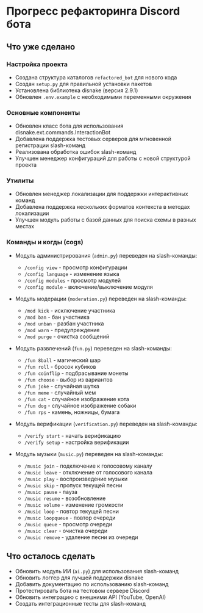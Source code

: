 # Прогресс рефакторинга Discord бота

## Что уже сделано

### Настройка проекта
- Создана структура каталогов `refactored_bot` для нового кода
- Создан `setup.py` для правильной установки пакетов
- Установлена библиотека disnake (версия 2.9.1)
- Обновлен `.env.example` с необходимыми переменными окружения

### Основные компоненты
- Обновлен класс бота для использования disnake.ext.commands.InteractionBot
- Добавлена поддержка тестовых серверов для мгновенной регистрации slash-команд
- Реализована обработка ошибок slash-команд
- Улучшен менеджер конфигураций для работы с новой структурой проекта

### Утилиты
- Обновлен менеджер локализации для поддержки интерактивных команд
- Добавлена поддержка нескольких форматов контекста в методах локализации
- Улучшен модуль работы с базой данных для поиска схемы в разных местах

### Команды и когды (cogs)
- Модуль администрирования (`admin.py`) переведен на slash-команды:
  - `/config view` - просмотр конфигурации
  - `/config language` - изменение языка
  - `/config modules` - просмотр модулей
  - `/config module` - включение/выключение модуля

- Модуль модерации (`moderation.py`) переведен на slash-команды:
  - `/mod kick` - исключение участника
  - `/mod ban` - бан участника
  - `/mod unban` - разбан участника
  - `/mod warn` - предупреждение
  - `/mod purge` - очистка сообщений

- Модуль развлечений (`fun.py`) переведен на slash-команды:
  - `/fun 8ball` - магический шар
  - `/fun roll` - бросок кубиков
  - `/fun coinflip` - подбрасывание монеты
  - `/fun choose` - выбор из вариантов
  - `/fun joke` - случайная шутка
  - `/fun meme` - случайный мем
  - `/fun cat` - случайное изображение кота
  - `/fun dog` - случайное изображение собаки
  - `/fun rps` - камень, ножницы, бумага

- Модуль верификации (`verification.py`) переведен на slash-команды:
  - `/verify start` - начать верификацию
  - `/verify setup` - настройка верификации
  
- Модуль музыки (`music.py`) переведен на slash-команды:
  - `/music join` - подключение к голосовому каналу
  - `/music leave` - отключение от голосового канала
  - `/music play` - воспроизведение музыки
  - `/music skip` - пропуск текущей песни
  - `/music pause` - пауза
  - `/music resume` - возобновление
  - `/music volume` - изменение громкости
  - `/music loop` - повтор текущей песни
  - `/music loopqueue` - повтор очереди
  - `/music queue` - просмотр очереди
  - `/music clear` - очистка очереди
  - `/music remove` - удаление песни из очереди

## Что осталось сделать

- Обновить модуль ИИ (`ai.py`) для использования slash-команд
- Обновить логгер для лучшей поддержки disnake
- Добавить документацию по использованию slash-команд
- Протестировать бота на тестовом сервере Discord
- Обновить интеграцию с внешними API (YouTube, OpenAI)
- Создать интеграционные тесты для slash-команд